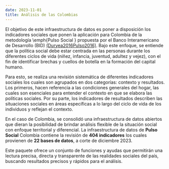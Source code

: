 ```yaml
---
date: 2023-11-01
title: Análisis de las Colombias
---
```


El objetivo de este infraestructura de datos es poner a disposición los indicadores sociales que ponen la aplicación para Colombia de la metodología \emph{Pulso Social } propuesta por el Banco Interamericano de Desarrollo (BID) [(Duryea2016Pulso2016)](https://publications.iadb.org/es/pulso-social-en-america-latina-y-el-caribe-2017-legado-familiar-rompemos-el-molde-o-repetimos). Bajo este enfoque, se entiende que la política social debe estar centrada en las personas durante los diferentes ciclos de vida (niñez, infancia, juventud, adultez y vejez), con el fin de identificar brechas y cuellos de botella en la formación del capital humano. 

Para esto, se realiza una revisión sistemática de diferentes indicadores sociales los cuales son agrupados en dos categorías: contexto y resultados. Los primeros, hacen referencia a las condiciones generales del hogar, las cuales son esenciales para entender el contexto en que se elabora las políticas sociales. Por su parte, los indicadores de resultados describen las situaciones sociales en áreas específicas a lo largo del ciclo de vida de los individuos y reflejan el contexto.

En el caso de Colombia, se consolidó una infraestructura de datos abiertos que dieran la posibilidad de brindar análisis flexible de la situación social con enfoque territorial y diferencial. La infraestructura de datos de **Pulso Social** Colombia contiene la revisión de **404 indicadores** los cuales provienen de **22 bases de datos**, a corte de diciembre 2023. 

Este paquete ofrece un conjunto de funciones y ayudas que permitirán una lectura precisa, directa y transparente de las realidades sociales del país, buscando resultados precisos y rápidos para el análisis.
